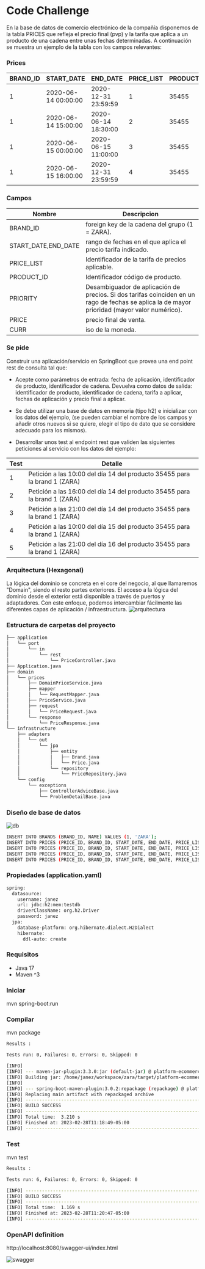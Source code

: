 # Code Challenge

En la base de datos de comercio electrónico de la compañía disponemos de la tabla PRICES que refleja el precio final (pvp) y la tarifa que aplica a un producto de una cadena entre unas fechas determinadas. A continuación se muestra un ejemplo de la tabla con los campos relevantes:

### Prices
| BRAND_ID | START_DATE | END_DATE | PRICE_LIST | PRODUCT_ID | PRIORITY | PRICE | CURR |
|----------|------------|----------|------------|------------|----------|-------|------|
| 1 | 2020-06-14 00:00:00 | 2020-12-31 23:59:59 | 1 | 35455 | 0 | 35.50 | EUR |
| 1 | 2020-06-14 15:00:00 | 2020-06-14 18:30:00 | 2 | 35455 | 1 | 25.45 | EUR |
| 1 | 2020-06-15 00:00:00 | 2020-06-15 11:00:00 | 3 | 35455 | 1 | 30.50 | EUR |
| 1 | 2020-06-15 16:00:00 | 2020-12-31 23:59:59 | 4 | 35455 | 1 | 38.95 | EUR |

### Campos

| Nombre | Descripcion |
|--------|-------------|
| BRAND_ID | foreign key de la cadena del grupo (1 = ZARA). |
| START_DATE,END_DATE | rango de fechas en el que aplica el precio tarifa indicado. |
| PRICE_LIST | Identificador de la tarifa de precios aplicable. |
| PRODUCT_ID | Identificador código de producto. |
| PRIORITY | Desambiguador de aplicación de precios. Si dos tarifas coinciden en un rago de fechas se aplica la de mayor prioridad (mayor valor numérico). |
| PRICE | precio final de venta. |
| CURR | iso de la moneda. |

### Se pide

Construir una aplicación/servicio en SpringBoot que provea una end point rest de consulta  tal que:

* Acepte como parámetros de entrada: fecha de aplicación, identificador de producto, identificador de cadena.
Devuelva como datos de salida: identificador de producto, identificador de cadena, tarifa a aplicar, fechas de aplicación y precio final a aplicar.

* Se debe utilizar una base de datos en memoria (tipo h2) e inicializar con los datos del ejemplo, (se pueden cambiar el nombre de los campos y añadir otros nuevos si se quiere, elegir el tipo de dato que se considere adecuado para los mismos).

* Desarrollar unos test al endpoint rest que  validen las siguientes peticiones al servicio con los datos del ejemplo:

| Test | Detalle |
|------|---------|
| 1 | Petición a las 10:00 del día 14 del producto 35455   para la brand 1 (ZARA) |
| 2 | Petición a las 16:00 del día 14 del producto 35455   para la brand 1 (ZARA) |
| 3 | Petición a las 21:00 del día 14 del producto 35455   para la brand 1 (ZARA) |
| 4 | Petición a las 10:00 del día 15 del producto 35455   para la brand 1 (ZARA) |
| 5 | Petición a las 21:00 del día 16 del producto 35455   para la brand 1 (ZARA) |


### Arquitectura (Hexagonal)
La lógica del dominio se concreta en el core del negocio, al que llamaremos "Domain", siendo el resto partes exteriores. El acceso a la lógica del dominio desde el exterior está disponible a través de puertos y adaptadores.
Con este enfoque, podemos intercambiar fácilmente las diferentes capas de aplicación / infraestructura.
![arquitectura](docs/arquitectura.png)

### Estructura de carpetas del proyecto
```sh
├── application
│   └── port
│       └── in
│           └── rest
│               └── PriceController.java
├── Application.java
├── domain
│   └── prices
│       ├── DomainPriceService.java
│       ├── mapper
│       │   └── RequestMapper.java
│       ├── PriceService.java
│       ├── request
│       │   └── PriceRequest.java
│       └── response
│           └── PriceResponse.java
└── infrastructure
    ├── adapters
    │   └── out
    │       └── jpa
    │           ├── entity
    │           │   ├── Brand.java
    │           │   └── Price.java
    │           └── repository
    │               └── PriceRepository.java
    └── config
        └── exceptions
            ├── ControllerAdviceBase.java
            └── ProblemDetailBase.java
```

### Diseño de base de datos
![db](docs/db.png)

```sh
INSERT INTO BRANDS (BRAND_ID, NAME) VALUES (1, 'ZARA');
INSERT INTO PRICES (PRICE_ID, BRAND_ID, START_DATE, END_DATE, PRICE_LIST, PRODUCT_ID, PRIORITY, PRICE, CURR) VALUES (1, 1, TIMESTAMP '2020-06-14 00:00:00', TIMESTAMP '2020-12-31 23:59:59', 1, 35455, 0, 35.50, 'EUR');
INSERT INTO PRICES (PRICE_ID, BRAND_ID, START_DATE, END_DATE, PRICE_LIST, PRODUCT_ID, PRIORITY, PRICE, CURR) VALUES (2, 1, TIMESTAMP '2020-06-14 15:00:00', TIMESTAMP '2020-06-14 18:30:00', 2, 35455, 1, 25.45, 'EUR');
INSERT INTO PRICES (PRICE_ID, BRAND_ID, START_DATE, END_DATE, PRICE_LIST, PRODUCT_ID, PRIORITY, PRICE, CURR) VALUES (3, 1, TIMESTAMP '2020-06-15 00:00:00', TIMESTAMP '2020-06-15 11:00:00', 3, 35455, 1, 30.50, 'EUR');
INSERT INTO PRICES (PRICE_ID, BRAND_ID, START_DATE, END_DATE, PRICE_LIST, PRODUCT_ID, PRIORITY, PRICE, CURR) VALUES (4, 1, TIMESTAMP '2020-06-15 16:00:00', TIMESTAMP '2020-12-31 23:59:59', 4, 35455, 1, 38.95, 'EUR');
```

### Propiedades (application.yaml)
```sh
spring:
  datasource:
    username: janez
    url: jdbc:h2:mem:testdb
    driverClassName: org.h2.Driver
    password: janez
  jpa:
    database-platform: org.hibernate.dialect.H2Dialect
    hibernate:
      ddl-auto: create
```

### Requisitos

- Java 17
- Maven ^3

### Iniciar

mvn spring-boot:run

### Compilar

mvn package

```sh
Results :

Tests run: 0, Failures: 0, Errors: 0, Skipped: 0

[INFO]
[INFO] --- maven-jar-plugin:3.3.0:jar (default-jar) @ platform-ecommerce ---
[INFO] Building jar: /home/janez/workspace/zara/target/platform-ecommerce-0.0.1-SNAPSHOT.jar
[INFO]
[INFO] --- spring-boot-maven-plugin:3.0.2:repackage (repackage) @ platform-ecommerce ---
[INFO] Replacing main artifact with repackaged archive
[INFO] ------------------------------------------------------------------------
[INFO] BUILD SUCCESS
[INFO] ------------------------------------------------------------------------
[INFO] Total time:  3.210 s
[INFO] Finished at: 2023-02-28T11:18:49-05:00
[INFO] ------------------------------------------------------------------------
```

### Test

mvn test

```sh
Results :

Tests run: 6, Failures: 0, Errors: 0, Skipped: 0

[INFO] ------------------------------------------------------------------------
[INFO] BUILD SUCCESS
[INFO] ------------------------------------------------------------------------
[INFO] Total time:  1.169 s
[INFO] Finished at: 2023-02-28T11:20:47-05:00
[INFO] ------------------------------------------------------------------------
```

### OpenAPI definition

http://localhost:8080/swagger-ui/index.html

![swagger](docs/swagger.png)